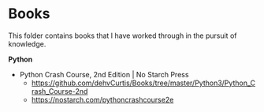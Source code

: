 # Books
This folder contains books that I have worked through in the pursuit of knowledge.

**Python**
* Python Crash Course, 2nd Edition | No Starch Press
  * https://github.com/dehvCurtis/Books/tree/master/Python3/Python_Crash_Course-2nd
  * https://nostarch.com/pythoncrashcourse2e
  